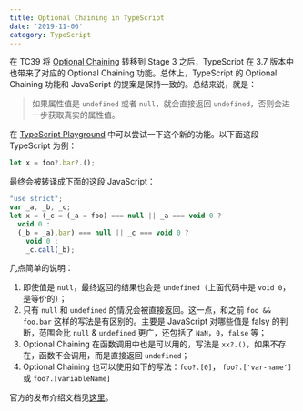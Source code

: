 ```yaml
---
title: Optional Chaining in TypeScript
date: '2019-11-06'
category: TypeScript
---
```


在 TC39 将 [Optional Chaining](https://github.com/tc39/proposal-optional-chaining/) 转移到 Stage 3 之后，TypeScript 在 3.7 版本中也带来了对应的 Optional Chaining 功能。总体上，TypeScript 的 Optional Chaining 功能和 JavaScript 的提案是保持一致的。总结来说，就是：

> 如果属性值是 `undefined` 或者 `null`，就会直接返回 `undefined`，否则会进一步获取真实的属性值。

在 [TypeScript Playground](https://www.typescriptlang.org/play/index.html) 中可以尝试一下这个新的功能。以下面这段 TypeScript 为例：

```typescript
let x = foo?.bar?.();
```

最终会被转译成下面的这段 JavaScript：

```javascript
"use strict";
var _a, _b, _c;
let x = (_c = (_a = foo) === null || _a === void 0 ?
  void 0 :
  (_b = _a).bar) === null || _c === void 0 ?
    void 0 :
    _c.call(_b);
```

几点简单的说明：

1. 即使值是 `null`，最终返回的结果也会是 `undefined`（上面代码中是 `void 0`，是等价的）；
2. 只有 `null` 和 `undefined` 的情况会被直接返回。这一点，和之前 `foo && foo.bar` 这样的写法是有区别的。主要是 JavaScript 对哪些值是 falsy 的判断，范围会比 `null` & `undefined` 更广，还包括了 `NaN`，`0`，`false` 等；
3. Optional Chaining 在函数调用中也是可以用的，写法是 `xx?.()`，如果不存在，函数不会调用，而是直接返回 `undefined`；
4. Optional Chaining 也可以使用如下的写法：`foo?.[0]`， `foo?.['var-name']` 或 `foo?.[variableName]`

官方的发布介绍文档见[这里](https://devblogs.microsoft.com/typescript/announcing-typescript-3-7/#optional-chaining)。

